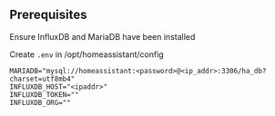 ## Prerequisites

Ensure InfluxDB and MariaDB have been installed

Create `.env` in /opt/homeassistant/config
```
MARIADB="mysql://homeassistant:<password>@<ip_addr>:3306/ha_db?charset=utf8mb4"
INFLUXDB_HOST="<ipaddr>"
INFLUXDB_TOKEN=""
INFLUXDB_ORG=""
```
